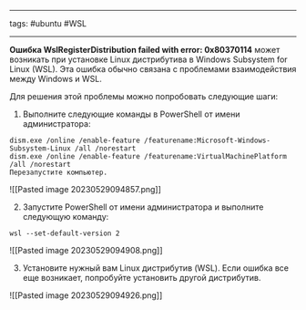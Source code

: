 ____

tags: #ubuntu #WSL 

___

**Ошибка WslRegisterDistribution failed with error: 0x80370114** может возникать при установке Linux дистрибутива в Windows Subsystem for Linux (WSL). Эта ошибка обычно связана с проблемами взаимодействия между Windows и WSL.

Для решения этой проблемы можно попробовать следующие шаги:

1. Выполните следующие команды в PowerShell от имени администратора:

```
dism.exe /online /enable-feature /featurename:Microsoft-Windows-Subsystem-Linux /all /norestart
dism.exe /online /enable-feature /featurename:VirtualMachinePlatform /all /norestart
Перезапустите компьютер.
```

![[Pasted image 20230529094857.png]]

2. Запустите PowerShell от имени администратора и выполните следующую команду:

```
wsl --set-default-version 2
```

![[Pasted image 20230529094908.png]]

3. Установите нужный вам Linux дистрибутив (WSL). Если ошибка все еще возникает, попробуйте установить другой дистрибутив.

![[Pasted image 20230529094926.png]]